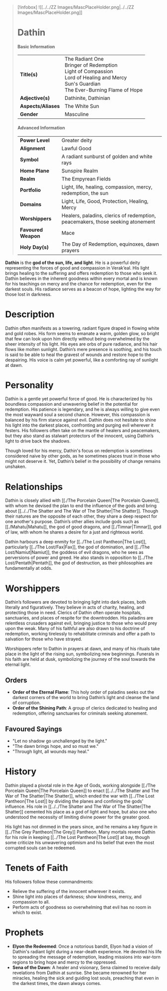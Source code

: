 > [!infobox]
> ![[../../ZZ Images/MascPlaceHolder.png|../../ZZ Images/MascPlaceHolder.png]]  
> # Dathin
> #### Basic Information
> |  |   |
> |---|---|
> | **Title(s)** | The Radiant One<br>Bringer of Redemption<br>Light of Compassion<br>Lord of Healing and Mercy<br>Sun's Guardian<br>The Ever-Burning Flame of Hope |
> | **Adjective(s)** | Dathinite, Dathinian |
> | **Aspects/Aliases** | The White Sun |
> | **Gender** | Masculine |
> 
> #### Advanced Information
> |  |  | 
> | --- | --- |
> | **Power Level** | Greater deity |
> | **Alignment** | Lawful Good |
> | **Symbol** | A radiant sunburst of golden and white rays |
> | **Home Plane** | Sunspire Realm |
> | **Realm** | The Empyrean Fields |
> | **Portfolio** | Light, life, healing, compassion, mercy, redemption, the sun |
> | **Domains** | Light, Life, Good, Protection, Healing, Mercy |
> | **Worshippers** | Healers, paladins, clerics of redemption, peacemakers, those seeking atonement |
> | **Favoured Weapon** | Mace |
> | **Holy Day(s)** | The Day of Redemption, equinoxes, dawn prayers |

**Dathin** is the **god of the sun, life, and light**. He is a powerful deity representing the forces of good and compassion in Verak’eal. His light brings healing to the suffering and offers redemption to those who seek it. Dathin believes in the inherent goodness within every mortal and is known for his teachings on mercy and the chance for redemption, even for the darkest souls. His radiance serves as a beacon of hope, lighting the way for those lost in darkness.

# Description
Dathin often manifests as a towering, radiant figure draped in flowing white and gold robes. His form seems to emanate a warm, golden glow, so bright that few can look upon him directly without being overwhelmed by the sheer intensity of his light. His eyes are orbs of pure radiance, and his hair flows like molten sunlight. Dathin’s mere presence is soothing, and his touch is said to be able to heal the gravest of wounds and restore hope to the despairing. His voice is calm yet powerful, like a comforting ray of sunlight at dawn.

# Personality
Dathin is a gentle yet powerful force of good. He is characterized by his boundless compassion and unwavering belief in the potential for redemption. His patience is legendary, and he is always willing to give even the most wayward soul a second chance. However, this compassion is balanced by his firm stance against evil. Dathin does not hesitate to shine his light into the darkest places, confronting and purging evil wherever it festers. His followers often take on the mantle of healers and peacemakers, but they also stand as stalwart protectors of the innocent, using Dathin’s light to drive back the shadows.

Though loved for his mercy, Dathin's focus on redemption is sometimes considered naive by other gods, as he sometimes places trust in those who might not deserve it. Yet, Dathin’s belief in the possibility of change remains unshaken.

# Relationships
Dathin is closely allied with [[./The Porcelain Queen|The Porcelain Queen]], with whom he devised the plan to end the influence of the gods and bring about [[../../The Shatter and The War of The Shatter|The Shatter]]. Though their natures are the opposite of each other, they share a deep respect for one another's purpose. Dathin’s other allies include gods such as [[./Mahatu|Mahatu]], the god of good dragons, and [[./Timnar|Timnar]], god of law, with whom he shares a desire for a just and righteous world.

Dathin harbours a deep enmity for [[../The Lost Pantheon|The Lost]], particularly [[../The Lost/Fax|Fax]], the god of domination, and [[../The Lost/Namiut|Namiut]], the goddess of evil dragons, who he sees as perversions of power and greed. He also stands in opposition to [[../The Lost/Pentath|Pentath]], the god of destruction, as their philosophies are fundamentally at odds.

# Worshippers
Dathin’s followers are devoted to bringing light into dark places, both literally and figuratively. They believe in acts of charity, healing, and protecting those in need. Clerics of Dathin often operate hospitals, sanctuaries, and places of respite for the downtrodden. His paladins are relentless crusaders against evil, bringing justice to those who would prey upon the weak. Many of his faithful are also drawn to his doctrine of redemption, working tirelessly to rehabilitate criminals and offer a path to salvation for those who have strayed.

Worshippers refer to Dathin in prayers at dawn, and many of his rituals take place in the light of the rising sun, symbolizing new beginnings. Funerals in his faith are held at dusk, symbolizing the journey of the soul towards the eternal light.

## Orders
- **Order of the Eternal Flame**: This holy order of paladins seeks out the darkest corners of the world to bring Dathin’s light and cleanse the land of corruption.
- **Order of the Shining Path**: A group of clerics dedicated to healing and redemption, offering sanctuaries for criminals seeking atonement.

## Favoured Sayings
- "Let no shadow go unchallenged by the light."
- "The dawn brings hope, and so must we."
- "Through light, all wounds may heal."

# History
Dathin played a pivotal role in the Age of Gods, working alongside [[./The Porcelain Queen|The Porcelain Queen]] to enact [[../../The Shatter and The War of The Shatter|The Shatter]], which ended the war with [[../The Lost Pantheon|The Lost]] by dividing the planes and confining the gods’ influence. His role in [[../../The Shatter and The War of The Shatter|The Shatter]] cemented his place as a god of light and hope, but also one who understood the necessity of limiting divine power for the greater good.

His light has not dimmed in the years since, and he remains a key figure in [[../The Grey Pantheon|The Grey]] Pantheon. Many mortals revere Dathin for his role in keeping [[../The Lost Pantheon|The Lost]] at bay, though some criticize his unwavering optimism and his belief that even the most corrupted souls can be redeemed.

# Tenets of Faith
His followers follow these commandments:
- Relieve the suffering of the innocent wherever it exists.
- Shine light into places of darkness; show kindness, mercy, and compassion to all.
- Perform acts of goodness so overwhelming that evil has no room in which to exist.

# Prophets
- **Elyon the Redeemed**: Once a notorious bandit, Elyon had a vision of Dathin's radiant light during a near-death experience. He devoted his life to spreading the message of redemption, leading missions into war-torn regions to bring hope and mercy to the oppressed.
- **Sena of the Dawn**: A healer and visionary, Sena claimed to receive daily revelations from Dathin at sunrise. She became renowned for her miracles, healing the sick and guiding lost souls, preaching that even in the darkest times, the dawn always comes.

